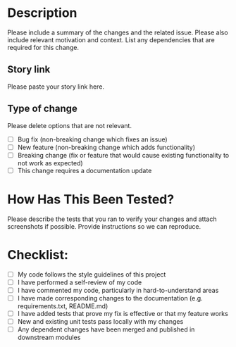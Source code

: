 # Description

Please include a summary of the changes and the related issue. Please also include relevant motivation and context. List any dependencies that are required for this change.

## Story link

Please paste your story link here.

## Type of change

Please delete options that are not relevant.

- [ ] Bug fix (non-breaking change which fixes an issue)
- [ ] New feature (non-breaking change which adds functionality)
- [ ] Breaking change (fix or feature that would cause existing functionality to not work as expected)
- [ ] This change requires a documentation update

# How Has This Been Tested?

Please describe the tests that you ran to verify your changes and attach screenshots if possible. Provide instructions so we can reproduce.


# Checklist:

- [ ] My code follows the style guidelines of this project
- [ ] I have performed a self-review of my code
- [ ] I have commented my code, particularly in hard-to-understand areas
- [ ] I have made corresponding changes to the documentation (e.g. requirements.txt, README.md)
- [ ] I have added tests that prove my fix is effective or that my feature works
- [ ] New and existing unit tests pass locally with my changes
- [ ] Any dependent changes have been merged and published in downstream modules
